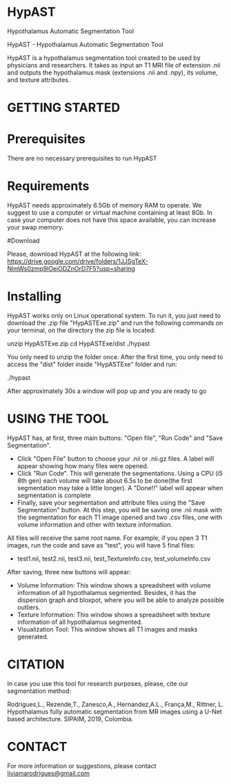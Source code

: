 # HypAST
Hypothalamus Automatic Segmentation Tool

HypAST - Hypothalamus Automatic Segmentation Tool

HypAST is a hypothalamus segmentation tool created to be used by physicians and researchers. It takes as input an T1 MRI file of extension .nii and outputs the hypothalamus mask (extensions .nii and .npy), its volume, and texture attributes. 


# GETTING STARTED

# Prerequisites

There are no necessary prerequisites to run HypAST

# Requirements

HypAST needs approximately 6.5Gb of memory RAM to operate. We suggest to use a computer or virtual machine containing at least 8Gb. In case your computer does not have this space available, you can increase your swap memory.

#Download

Please, download HypAST at the following link: https://drive.google.com/drive/folders/1JJSgTeX-NlmWs0zmp9lOeiODZnOrD7F5?usp=sharing

# Installing

HypAST works only on Linux operational system. To run it, you just need to download the .zip file "HypASTExe.zip" and run the following commands on your terminal, on the directory the zip file is located:

unzip HypASTExe.zip
cd HypASTExe/dist
./hypast

You only need to unzip the folder once. After the first time, you only need to access the "dist" folder inside "HypASTExe" folder and run:

./hypast

After approximately 30s a window will pop up and you are ready to go


# USING THE TOOL

HypAST has, at first, three main buttons: "Open file", "Run Code" and "Save Segmentation".

- Click "Open File" button to choose your .nii or .nii.gz files. A label will appear showing how many files were opened.
- Click "Run Code". This will generate the segmentations. Using a CPU (i5 8th gen) each volume will take about 6.5s to be done(the first segmentation may take a little longer). A "Done!!" label will appear when segmentation is complete
- Finally, save your segmentation and attribute files using the "Save Segmentation" button. At this step, you will be saving one .nii mask with the segmentation for each T1 image opened and two .csv files, one with volume information and other with texture information.

All files will receive the same root name. For example, if you open 3 T1 images, run the code and save as "test", you will have 5 final files:
- test1.nii, test2.nii, test3.nii, test_TextureInfo.csv, test_volumeInfo.csv

After saving, three new buttons will appear:

- Volume Information:  This window shows a spreadsheet with volume information of all hypothalamus segmented. Besides, it has the dispersion graph and bloxpot, where you will be able to analyze possible outliers.
- Texture Information: This window shows a spreadsheet with texture information of all hypothalamus segmented.
- Visualization Tool: This window shows all T1 images and masks generated.

# CITATION

In case you use this tool for research purposes, please, cite our segmentation method:

Rodrigues,L., Rezende,T., Zanesco,A., Hernandez,A.L., França,M., Rittner, L. Hypothalamus fully automatic segmentation from MR images using a U-Net based architecture. SIPAIM, 2019, Colombia.

# CONTACT

For more information or suggestions, please contact liviamarodrigues@gmail.com

